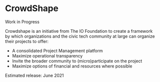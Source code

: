 # CrowdShape

Work in Progress

Crowdshape is an initiative from The IO Foundation to create a framework by which organizations and the civic tech community at large can organize their projects to offer:

* A consolidated Project Management platform
* Maximize operational transparency
* Invite the broader community to (micro)participate on the project
* Maximize options of financial and resources where possible

Estimated release: June 2021
